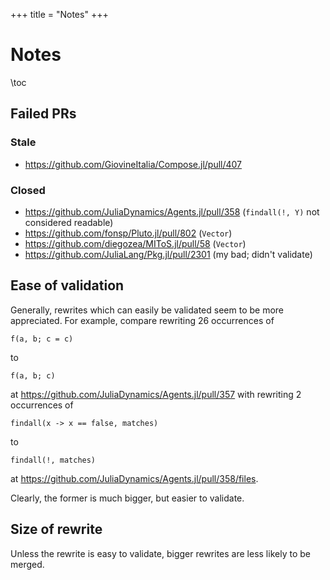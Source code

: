 +++
title = "Notes"
+++

# Notes

\toc

## Failed PRs

### Stale
- <https://github.com/GiovineItalia/Compose.jl/pull/407>

### Closed
- <https://github.com/JuliaDynamics/Agents.jl/pull/358> (`findall(!, Y)` not considered readable)
- <https://github.com/fonsp/Pluto.jl/pull/802> (`Vector`)
- <https://github.com/diegozea/MIToS.jl/pull/58> (`Vector`)
- <https://github.com/JuliaLang/Pkg.jl/pull/2301> (my bad; didn't validate)

## Ease of validation

Generally, rewrites which can easily be validated seem to be more appreciated.
For example, compare rewriting 26 occurrences of 
```
f(a, b; c = c)
```
to
```
f(a, b; c)
```
at <https://github.com/JuliaDynamics/Agents.jl/pull/357> with rewriting 2 occurrences of
```
findall(x -> x == false, matches)
```
to
```
findall(!, matches)
```
at <https://github.com/JuliaDynamics/Agents.jl/pull/358/files>.

Clearly, the former is much bigger, but easier to validate.

## Size of rewrite

Unless the rewrite is easy to validate, bigger rewrites are less likely to be merged.

